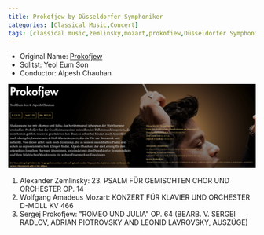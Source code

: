 ```yaml
---
title: Prokofjew by Düsseldorfer Symphoniker
categories: [Classical Music,Concert]
tags: [classical music,zemlinsky,mozart,prokofiew,Düsseldorfer Symphoniker]
---
```


- Original Name: [Prokofjew](https://www.tonhalle.de/veranstaltung/sternzeichen/14256-prokofjew-6)
- Solitst: Yeol Eum Son
- Conductor: Alpesh Chauhan

![Prokofjew](prokofiew.png)

1. Alexander Zemlinsky: 23. PSALM FÜR GEMISCHTEN CHOR UND ORCHESTER OP. 14
2. Wolfgang Amadeus Mozart: KONZERT FÜR KLAVIER UND ORCHESTER D-MOLL KV 466
3. Sergej Prokofjew: "ROMEO UND JULIA" OP. 64 (BEARB. V. SERGEI RADLOV, ADRIAN PIOTROVSKY AND LEONID LAVROVSKY, AUSZÜGE)
